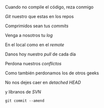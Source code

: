 Cuando no compile el código, reza conmigo

*Git* nuestro que estas en los repos

Comprimidos sean tus *commits*

Venga a nosotros tu *log* 

En el local como en el *remote*

Danos hoy nuestro *pull* de cada día

Perdona nuestros *conflictos* 

Como también perdonamos los de otros geeks 

No nos dejes caer en *detached HEAD*

y líbranos de *SVN* 

`git commit --amend`
